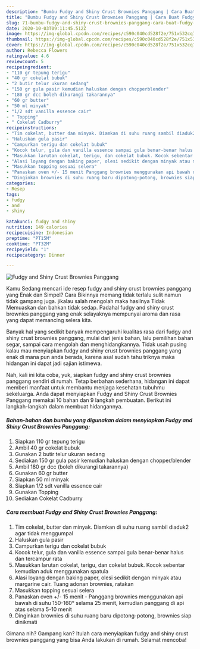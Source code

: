```yaml
---
description: "Bumbu Fudgy and Shiny Crust Brownies Panggang | Cara Buat Fudgy and Shiny Crust Brownies Panggang Yang Enak Dan Mudah"
title: "Bumbu Fudgy and Shiny Crust Brownies Panggang | Cara Buat Fudgy and Shiny Crust Brownies Panggang Yang Enak Dan Mudah"
slug: 71-bumbu-fudgy-and-shiny-crust-brownies-panggang-cara-buat-fudgy-and-shiny-crust-brownies-panggang-yang-enak-dan-mudah
date: 2020-10-03T09:11:45.512Z
image: https://img-global.cpcdn.com/recipes/c590c040cd528f2e/751x532cq70/fudgy-and-shiny-crust-brownies-panggang-foto-resep-utama.jpg
thumbnail: https://img-global.cpcdn.com/recipes/c590c040cd528f2e/751x532cq70/fudgy-and-shiny-crust-brownies-panggang-foto-resep-utama.jpg
cover: https://img-global.cpcdn.com/recipes/c590c040cd528f2e/751x532cq70/fudgy-and-shiny-crust-brownies-panggang-foto-resep-utama.jpg
author: Rebecca Flowers
ratingvalue: 4.6
reviewcount: 5
recipeingredient:
- "110 gr tepung terigu"
- "40 gr cokelat bubuk"
- "2 butir telur ukuran sedang"
- "150 gr gula pasir kemudian haluskan dengan chopperblender"
- "180 gr dcc boleh dikurangi takarannya"
- "60 gr butter"
- "50 ml minyak"
- "1/2 sdt vanilla essence cair"
- " Topping"
- " Cokelat Cadburry"
recipeinstructions:
- "Tim cokelat, butter dan minyak. Diamkan di suhu ruang sambil diaduk2 agar tidak menggumpal"
- "Haluskan gula pasir"
- "Campurkan terigu dan cokelat bubuk"
- "Kocok telur, gula dan vanilla essence sampai gula benar-benar halus dan tercampur rata"
- "Masukkan larutan cokelat, terigu, dan cokelat bubuk. Kocok sebentar kemudian aduk menggunakan spatula"
- "Alasi loyang dengan baking paper, olesi sedikit dengan minyak atau margarine cair. Tuang adonan brownies, ratakan"
- "Masukkan topping sesuai selera"
- "Panaskan oven +/- 15 menit Panggang brownies menggunakan api bawah di suhu 150-160° selama 25 menit, kemudian panggang di api atas selama 5-10 menit"
- "Dinginkan brownies di suhu ruang baru dipotong-potong, brownies siap dinikmati"
categories:
- Resep
tags:
- fudgy
- and
- shiny

katakunci: fudgy and shiny 
nutrition: 149 calories
recipecuisine: Indonesian
preptime: "PT15M"
cooktime: "PT32M"
recipeyield: "1"
recipecategory: Dinner

---
```



![Fudgy and Shiny Crust Brownies Panggang](https://img-global.cpcdn.com/recipes/c590c040cd528f2e/751x532cq70/fudgy-and-shiny-crust-brownies-panggang-foto-resep-utama.jpg)

Kamu Sedang mencari ide resep fudgy and shiny crust brownies panggang yang Enak dan Simpel? Cara Bikinnya memang tidak terlalu sulit namun tidak gampang juga. jikalau salah mengolah maka hasilnya Tidak Memuaskan dan bahkan tidak sedap. Padahal fudgy and shiny crust brownies panggang yang enak selayaknya mempunyai aroma dan rasa yang dapat memancing selera kita.

Banyak hal yang sedikit banyak mempengaruhi kualitas rasa dari fudgy and shiny crust brownies panggang, mulai dari jenis bahan, lalu pemilihan bahan segar, sampai cara mengolah dan menghidangkannya. Tidak usah pusing kalau mau menyiapkan fudgy and shiny crust brownies panggang yang enak di mana pun anda berada, karena asal sudah tahu triknya maka hidangan ini dapat jadi sajian istimewa.




Nah, kali ini kita coba, yuk, siapkan fudgy and shiny crust brownies panggang sendiri di rumah. Tetap berbahan sederhana, hidangan ini dapat memberi manfaat untuk membantu menjaga kesehatan tubuhmu sekeluarga. Anda dapat menyiapkan Fudgy and Shiny Crust Brownies Panggang memakai 10 bahan dan 9 langkah pembuatan. Berikut ini langkah-langkah dalam membuat hidangannya.

<!--inarticleads1-->

##### Bahan-bahan dan bumbu yang digunakan dalam menyiapkan Fudgy and Shiny Crust Brownies Panggang:

1. Siapkan 110 gr tepung terigu
1. Ambil 40 gr cokelat bubuk
1. Gunakan 2 butir telur ukuran sedang
1. Sediakan 150 gr gula pasir kemudian haluskan dengan chopper/blender
1. Ambil 180 gr dcc (boleh dikurangi takarannya)
1. Gunakan 60 gr butter
1. Siapkan 50 ml minyak
1. Siapkan 1/2 sdt vanilla essence cair
1. Gunakan  Topping
1. Sediakan  Cokelat Cadburry




<!--inarticleads2-->

##### Cara membuat Fudgy and Shiny Crust Brownies Panggang:

1. Tim cokelat, butter dan minyak. Diamkan di suhu ruang sambil diaduk2 agar tidak menggumpal
1. Haluskan gula pasir
1. Campurkan terigu dan cokelat bubuk
1. Kocok telur, gula dan vanilla essence sampai gula benar-benar halus dan tercampur rata
1. Masukkan larutan cokelat, terigu, dan cokelat bubuk. Kocok sebentar kemudian aduk menggunakan spatula
1. Alasi loyang dengan baking paper, olesi sedikit dengan minyak atau margarine cair. Tuang adonan brownies, ratakan
1. Masukkan topping sesuai selera
1. Panaskan oven +/- 15 menit - Panggang brownies menggunakan api bawah di suhu 150-160° selama 25 menit, kemudian panggang di api atas selama 5-10 menit
1. Dinginkan brownies di suhu ruang baru dipotong-potong, brownies siap dinikmati




Gimana nih? Gampang kan? Itulah cara menyiapkan fudgy and shiny crust brownies panggang yang bisa Anda lakukan di rumah. Selamat mencoba!
